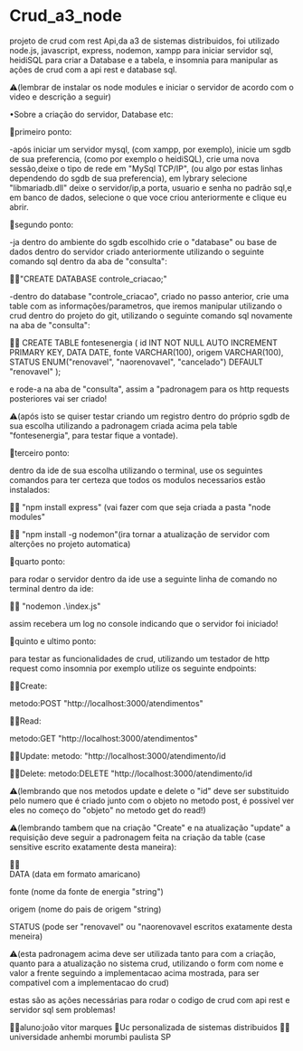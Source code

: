 # Crud_a3_node
projeto de crud com rest Api,da a3 de sistemas distribuidos, foi utilizado node.js, javascript, express, nodemon, xampp para iniciar servidor sql, heidiSQL para criar a  Database e a tabela, e insomnia para manipular as ações de crud com a api rest e database sql.

⚠️(lembrar de instalar os node modules e iniciar o servidor de acordo com o video e descrição a seguir)

•Sobre a criação do servidor, Database etc:

🔴primeiro ponto:

-após iniciar um servidor mysql, (com xampp, por exemplo), inicie um sgdb de sua preferencia, (como por exemplo o heidiSQL),
crie uma nova sessão,deixe o tipo de rede em "MySql TCP/IP", (ou algo por estas linhas dependendo do sgdb de sua preferencia), em lybrary selecione "libmariadb.dll" deixe o servidor/ip,a porta, usuario e senha no padrão sql,e em banco de dados, selecione o que voce criou anteriormente e clique eu abrir.

🔴segundo ponto:

-ja dentro do ambiente do sgdb escolhido crie o "database" ou base de dados dentro do servidor criado anteriormente utilizando o seguinte comando sql dentro da aba de "consulta":

👨‍💻"CREATE DATABASE controle_criacao;"

-dentro do database "controle_criacao", criado no passo anterior, crie uma table com as informações/parametros, que iremos manipular utilizando o crud dentro do projeto do git, utilizando o seguinte comando sql novamente na aba de "consulta":

👨‍💻
CREATE TABLE fontesenergia (
   id INT NOT NULL AUTO INCREMENT PRIMARY KEY,
   DATA DATE,
   fonte VARCHAR(100),
   origem VARCHAR(100),
   STATUS ENUM("renovavel", "naorenovavel",     "cancelado") DEFAULT "renovavel"
);

e rode-a na aba de "consulta", assim a "padronagem para os http requests posteriores vai ser criado!

⚠️(após isto se quiser testar criando um registro dentro do próprio sgdb de sua escolha utilizando a padronagem criada acima pela table "fontesenergia", para testar fique a vontade).

🔴terceiro ponto:

dentro da ide de sua escolha utilizando o terminal, use os seguintes comandos para ter certeza que todos os modulos necessarios estão instalados:

👨‍💻
"npm install express" (vai fazer com que seja criada a pasta "node modules"

👨‍💻
"npm install -g nodemon"(ira tornar a atualização de servidor com alterções no projeto automatica)

🔴quarto ponto:

para rodar o servidor dentro da ide use a seguinte linha de comando no terminal dentro da ide:

👨‍💻
"nodemon .\index.js"

assim recebera um log no console indicando que o servidor foi iniciado!

🔴quinto e ultimo ponto:

para testar as funcionalidades de crud, utilizando um testador de http request como insomnia por exemplo utilize os seguinte endpoints:

👨‍💻Create:

   metodo:POST
   "http://localhost:3000/atendimentos"

👨‍💻Read:

   metodo:GET
   "http://localhost:3000/atendimentos"

👨‍💻Update:
   metodo:
   "http://localhost:3000/atendimento/id

👨‍💻Delete:
   metodo:DELETE
   "http://localhost:3000/atendimento/id

⚠️(lembrando que nos metodos update e delete o "id" deve ser substituido pelo numero que é criado junto com o objeto no metodo post, é possivel ver eles no começo do "objeto" no metodo get do read!)

⚠️(lembrando tambem que na criação "Create" e na atualização "update" a requisição deve seguir a padronagem feita na criação da table (case sensitive escrito exatamente desta maneira):

👨‍💻  
DATA  (data em formato amaricano)
  
fonte (nome da fonte de energia "string")

origem (nome do pais de origem "string)

STATUS (pode ser "renovavel" ou "naorenovavel
escritos exatamente desta meneira)


⚠️(esta padronagem acima deve ser utilizada tanto para com a criação, quanto para a atualização no sistema crud, utilizando o form com nome e valor a frente seguindo a implementacao acima mostrada, para ser compativel com a implementacao do crud)

estas são as ações necessárias para rodar o codigo de crud com api rest e servidor sql sem problemas! 

👨‍💻aluno:joão vitor marques
📒Uc personalizada de sistemas distribuidos
👨‍🎓universidade anhembi morumbi paulista SP



   
   

